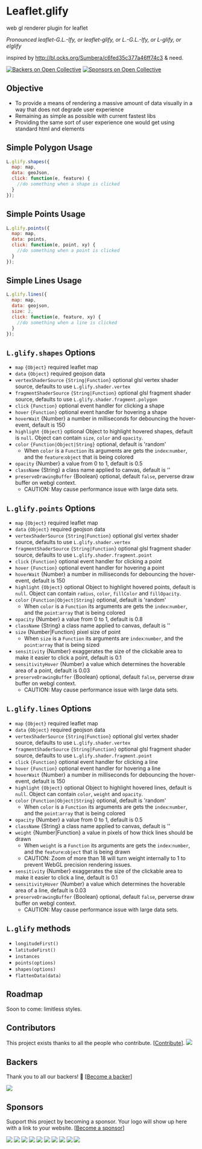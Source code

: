 # Leaflet.glify
web gl renderer plugin for leaflet

_Pronounced leaflet-G.L.-Ify, or leaflet-glify, or L.-G.L.-Ify, or L-glify, or elglify_

inspired by http://bl.ocks.org/Sumbera/c6fed35c377a46ff74c3 & need.

[![Backers on Open Collective](https://opencollective.com/leafletglify/backers/badge.svg)](#backers) [![Sponsors on Open Collective](https://opencollective.com/leafletglify/sponsors/badge.svg)](#sponsors)

## Objective
* To provide a means of rendering a massive amount of data visually in a way that does not degrade user experience
* Remaining as simple as possible with current fastest libs
* Providing the same sort of user experience one would get using standard html and elements


## Simple Polygon Usage
```javascript
L.glify.shapes({
  map: map,
  data: geoJson,
  click: function(e, feature) {
    //do something when a shape is clicked
  }
});
```

## Simple Points Usage
```javascript
L.glify.points({
  map: map,
  data: points,
  click: function(e, point, xy) {
    //do something when a point is clicked
  }
});
```

## Simple Lines Usage
```javascript
L.glify.lines({
  map: map,
  data: geojson,
  size: 2,
  click: function(e, feature, xy) {
    //do something when a line is clicked
  }
});
```

## `L.glify.shapes` Options
* `map` `{Object}` required leaflet map
* `data` `{Object}` required geojson data
* `vertexShaderSource` `{String|Function}` optional glsl vertex shader source, defaults to use `L.glify.shader.vertex`
* `fragmentShaderSource` `{String|Function}` optional glsl fragment shader source, defaults to use `L.glify.shader.fragment.polygon`
* `click` `{Function}` optional event handler for clicking a shape
* `hover` `{Function}` optional event handler for hovering a shape
* `hoverWait` {Number} a number in milliseconds for debouncing the hover-event, default is 150
* `highlight` `{Object}` optional Object to highlight hovered shapes, default is `null`. Object can contain `size`, `color` and `opacity`.
* `color` `{Function|Object|String}` optional, default is 'random'
  * When `color` is a `Function` its arguments are gets the `index`:`number`, and the `feature`:`object` that is being colored
* `opacity` {Number} a value from 0 to 1, default is 0.5
* `className` {String} a class name applied to canvas, default is ''
* `preserveDrawingBuffer` {Boolean} optional, default `false`, perverse draw buffer on webgl context.
  * CAUTION: May cause performance issue with large data sets.

## `L.glify.points` Options
* `map` `{Object}` required leaflet map
* `data` `{Object}` required geojson data
* `vertexShaderSource` `{String|Function}` optional glsl vertex shader source, defaults to use `L.glify.shader.vertex`
* `fragmentShaderSource` `{String|Function}` optional glsl fragment shader source, defaults to use `L.glify.shader.fragment.point`
* `click` `{Function}` optional event handler for clicking a point
* `hover` `{Function}` optional event handler for hovering a point
* `hoverWait` {Number} a number in milliseconds for debouncing the hover-event, default is 150
* `highlight` `{Object}` optional Object to highlight hovered points, default is `null`. Object can contain `radius`, `color`, `fillColor` and `fillOpacity`.
* `color` `{Function|Object|String}` optional, default is 'random'
  * When `color` is a `Function` its arguments are gets the `index`:`number`, and the `point`:`array` that is being colored 
* `opacity` {Number} a value from 0 to 1, default is 0.8
* `className` {String} a class name applied to canvas, default is ''
* `size` {Number|Function} pixel size of point
  * When `size` is a `Function` its arguments are `index`:`number`, and the `point`:`array` that is being sized
* `sensitivity` {Number} exaggerates the size of the clickable area to make it easier to click a point, default is 0.1
* `sensitivityHover` {Number} a value which determines the hoverable area of a point, default is 0.03
* `preserveDrawingBuffer` {Boolean} optional, default `false`, perverse draw buffer on webgl context.
  * CAUTION: May cause performance issue with large data sets.

## `L.glify.lines` Options
* `map` `{Object}` required leaflet map
* `data` `{Object}` required geojson data
* `vertexShaderSource` `{String|Function}` optional glsl vertex shader source, defaults to use `L.glify.shader.vertex`
* `fragmentShaderSource` `{String|Function}` optional glsl fragment shader source, defaults to use `L.glify.shader.fragment.point`
* `click` `{Function}` optional event handler for clicking a line
* `hover` `{Function}` optional event handler for hovering a line
* `hoverWait` {Number} a number in milliseconds for debouncing the hover-event, default is 150
* `highlight` `{Object}` optional Object to highlight hovered lines, default is `null`. Object can contain `color`, `weight` and `opacity`.
* `color` `{Function|Object|String}` optional, default is 'random'
  * When `color` is a `Function` its arguments are gets the `index`:`number`, and the `point`:`array` that is being colored 
* `opacity` {Number} a value from 0 to 1, default is 0.5
* `className` {String} a class name applied to canvas, default is ''
* `weight` {Number|Function} a value in pixels of how thick lines should be drawn
  * When `weight` is a `Function` its arguments are gets the `index`:`number`, and the `feature`:`object` that is being drawn
  * CAUTION: Zoom of more than 18 will turn weight internally to 1 to prevent WebGL precision rendering issues.
* `sensitivity` {Number} exaggerates the size of the clickable area to make it easier to click a line, default is 0.1
* `sensitivityHover` {Number} a value which determines the hoverable area of a line, default is 0.03
* `preserveDrawingBuffer` {Boolean} optional, default `false`, perverse draw buffer on webgl context.
  * CAUTION: May cause performance issue with large data sets. 

## `L.glify` methods
* `longitudeFirst()`
* `latitudeFirst()`
* `instances`
* `points(options)`
* `shapes(options)`
* `flattenData(data)`


## Roadmap
Soon to come: limitless styles.

## Contributors

This project exists thanks to all the people who contribute. [[Contribute](CONTRIBUTING.md)].
<a href="https://github.com/robertleeplummerjr/Leaflet.glify/graphs/contributors"><img src="https://opencollective.com/leafletglify/contributors.svg?width=890&button=false" /></a>

## Backers

Thank you to all our backers! 🙏 [[Become a backer](https://opencollective.com/leafletglify#backer)]

<a href="https://opencollective.com/leafletglify#backers" target="_blank"><img src="https://opencollective.com/leafletglify/backers.svg?width=890"></a>

## Sponsors

Support this project by becoming a sponsor. Your logo will show up here with a link to your website. [[Become a sponsor](https://opencollective.com/leafletglify#sponsor)]

<a href="https://opencollective.com/leafletglify/sponsor/0/website" target="_blank"><img src="https://opencollective.com/leafletglify/sponsor/0/avatar.svg"></a>
<a href="https://opencollective.com/leafletglify/sponsor/1/website" target="_blank"><img src="https://opencollective.com/leafletglify/sponsor/1/avatar.svg"></a>
<a href="https://opencollective.com/leafletglify/sponsor/2/website" target="_blank"><img src="https://opencollective.com/leafletglify/sponsor/2/avatar.svg"></a>
<a href="https://opencollective.com/leafletglify/sponsor/3/website" target="_blank"><img src="https://opencollective.com/leafletglify/sponsor/3/avatar.svg"></a>
<a href="https://opencollective.com/leafletglify/sponsor/4/website" target="_blank"><img src="https://opencollective.com/leafletglify/sponsor/4/avatar.svg"></a>
<a href="https://opencollective.com/leafletglify/sponsor/5/website" target="_blank"><img src="https://opencollective.com/leafletglify/sponsor/5/avatar.svg"></a>
<a href="https://opencollective.com/leafletglify/sponsor/6/website" target="_blank"><img src="https://opencollective.com/leafletglify/sponsor/6/avatar.svg"></a>
<a href="https://opencollective.com/leafletglify/sponsor/7/website" target="_blank"><img src="https://opencollective.com/leafletglify/sponsor/7/avatar.svg"></a>
<a href="https://opencollective.com/leafletglify/sponsor/8/website" target="_blank"><img src="https://opencollective.com/leafletglify/sponsor/8/avatar.svg"></a>
<a href="https://opencollective.com/leafletglify/sponsor/9/website" target="_blank"><img src="https://opencollective.com/leafletglify/sponsor/9/avatar.svg"></a>